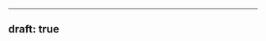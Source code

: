 <!-- ---
title: "Mobile Redirect"
url: "/mobile/"
layout: "mobile"
---

<h1>Redirecting...</h1> -->

---
draft: true
---
